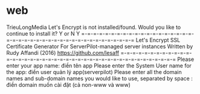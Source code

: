 # web
TrieuLongMedia
Let's Encrypt is not installed/found. Would you like to continue to install it?
Y or N Y
=-=-=-=-=-=-=-=-=-=-=-=-=-=-=-=-=-=-=-=-=-=-=-=-=-=-=-=-=-=-=-=-=-=-=-=-=-=-=-=-=
  Let's Encrypt SSL Certificate Generator
  For ServerPilot-managed server instances
  Written by Rudy Affandi (2016)
  https://github.com/lesaff
=-=-=-=-=-=-=-=-=-=-=-=-=-=-=-=-=-=-=-=-=-=-=-=-=-=-=-=-=-=-=-=-=-=-=-=-=-=-=-=-=
Please enter your app name: điền tên app
Please enter the System User name for the app: điền user quản lý app(serverpilot)
Please enter all the domain names and sub-domain names you would like to use, separated by space :   điền domain muốn cài đặt (cả non-www và www)
